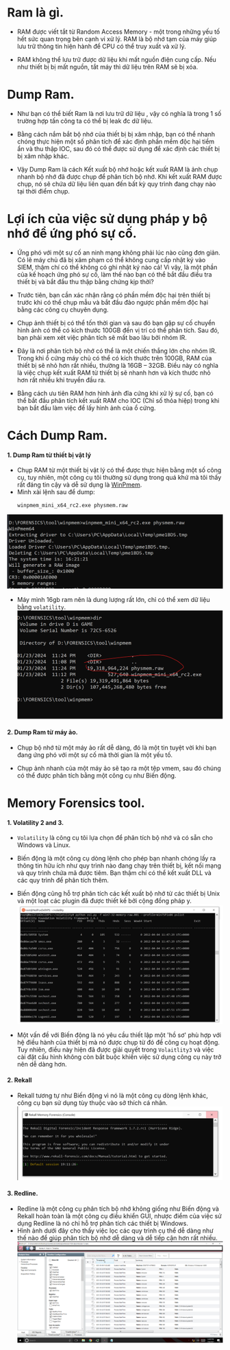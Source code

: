 # Ram là gì.
- RAM được viết tắt từ Random Access Memory - một trong những yếu tố hết sức quan trọng bên cạnh vi xử lý. RAM là bộ nhớ tạm của máy giúp lưu trữ thông tin hiện hành để CPU có thể truy xuất và xử lý.

- RAM không thể lưu trữ được dữ liệu khi mất nguồn điện cung cấp. Nếu như thiết bị bị mất nguồn, tắt máy thì dữ liệu trên RAM sẽ bị xóa.
# Dump Ram.
- Như bạn có thể biết Ram là nơi lưu trữ dữ liệu , vậy có nghĩa là trong 1 số trường hợp tấn công ta có thể bị leak đc dữ liệu.

- Bằng cách nắm bắt bộ nhớ của thiết bị bị xâm nhập, bạn có thể nhanh chóng thực hiện một số phân tích để xác định phần mềm độc hại tiềm ẩn và thu thập IOC, sau đó có thể được sử dụng để xác định các thiết bị bị xâm nhập khác.

- Vậy Dump Ram là cách Kết xuất bộ nhớ hoặc kết xuất RAM là ảnh chụp nhanh bộ nhớ đã được chụp để phân tích bộ nhớ. Khi kết xuất RAM được chụp, nó sẽ chứa dữ liệu liên quan đến bất kỳ quy trình đang chạy nào tại thời điểm chụp.
# Lợi ích của việc sử dụng pháp y bộ nhớ để ứng phó sự cố.
- Ứng phó với một sự cố an ninh mạng không phải lúc nào cũng đơn giản. Có lẽ máy chủ đã bị xâm phạm có thể không cung cấp nhật ký vào SIEM, thậm chí có thể không có ghi nhật ký nào cả! Vì vậy, là một phần của kế hoạch ứng phó sự cố, làm thế nào bạn có thể bắt đầu điều tra thiết bị và bắt đầu thu thập bằng chứng kịp thời?

- Trước tiên, bạn cần xác nhận rằng có phần mềm độc hại trên thiết bị trước khi có thể chụp mẫu và bắt đầu đảo ngược phần mềm độc hại bằng các công cụ chuyên dụng.
- Chụp ảnh thiết bị có thể tốn thời gian và sau đó bạn gặp sự cố chuyển hình ảnh có thể có kích thước 100GB đến vị trí có thể phân tích. Sau đó, bạn phải xem xét việc phân tích sẽ mất bao lâu bởi nhóm IR.

- Đây là nơi phân tích bộ nhớ có thể là một chiến thắng lớn cho nhóm IR. Trong khi ổ cứng máy chủ có thể có kích thước trên 100GB, RAM của thiết bị sẽ nhỏ hơn rất nhiều, thường là 16GB – 32GB. Điều này có nghĩa là việc chụp kết xuất RAM từ thiết bị sẽ nhanh hơn và kích thước nhỏ hơn rất nhiều khi truyền đầu ra.

- Bằng cách ưu tiên RAM hơn hình ảnh đĩa cứng khi xử lý sự cố, bạn có thể bắt đầu phân tích kết xuất RAM cho IOC (Chỉ số thỏa hiệp) trong khi bạn bắt đầu làm việc để lấy hình ảnh của ổ cứng.
# Cách Dump Ram.
#### 1. Dump Ram từ thiết bị vật lý
- Chụp RAM từ một thiết bị vật lý có thể được thực hiện bằng một số công cụ, tuy nhiên, một công cụ tôi thường sử dụng trong quá khứ mà tôi thấy rất đáng tin cậy và dễ sử dụng là [WinPmem](https://github.com/Velocidex/WinPmem/releases).
- Mình xài lệnh sau để dump:
    ```
    winpmem_mini_x64_rc2.exe physmem.raw
    ```
![1706027192868](image/Memory/1706027192868.png)
- Máy mình 16gb ram nên là dung lượng rất lớn, chỉ có thể xem dữ liệu bằng `volatility`.
![1706027294344](image/Memory/1706027294344.png)
#### 2. Dump Ram từ máy ảo.
- Chụp bộ nhớ từ một máy ảo rất dễ dàng, đó là một tin tuyệt vời khi bạn đang ứng phó với một sự cố mà thời gian là một yếu tố.

- Chụp ảnh nhanh của một máy ảo sẽ tạo ra một tệp vmem, sau đó chúng có thể được phân tích bằng một công cụ như Biến động.
# Memory Forensics tool.
#### 1. Volatility 2 and 3.
- `Volatility` là công cụ tôi lựa chọn để phân tích bộ nhớ và có sẵn cho Windows và Linux.
- Biến động là một công cụ dòng lệnh cho phép bạn nhanh chóng lấy ra thông tin hữu ích như quy trình nào đang chạy trên thiết bị, kết nối mạng và quy trình chứa mã được tiêm. Bạn thậm chí có thể kết xuất DLL và các quy trình để phân tích thêm.

- Biến động cũng hỗ trợ phân tích các kết xuất bộ nhớ từ các thiết bị Unix và một loạt các plugin đã được thiết kế bởi cộng đồng pháp y.
![1706027501224](image/Memory/1706027501224.png)
- Một vấn đề với Biến động là nó yêu cầu thiết lập một 'hồ sơ' phù hợp với hệ điều hành của thiết bị mà nó được chụp từ đó để công cụ hoạt động. Tuy nhiên, điều này hiện đã được giải quyết trong `Volaitlity3` và việc cài đặt cấu hình không còn bắt buộc khiến việc sử dụng công cụ này trở nên dễ dàng hơn.

#### 2. Rekall
- Rekall tương tự như Biến động vì nó là một công cụ dòng lệnh khác, công cụ bạn sử dụng tùy thuộc vào sở thích cá nhân.
![1706027550298](image/Memory/1706027550298.png)
#### 3. Redline.
- Redline là một công cụ phân tích bộ nhớ không giống như Biến động và Rekall hoàn toàn là một công cụ điều khiển GUI, nhược điểm của việc sử dụng Redline là nó chỉ hỗ trợ phân tích các thiết bị Windows.
- Hình ảnh dưới đây cho thấy việc lọc các quy trình cụ thể dễ dàng như thế nào để giúp phân tích bộ nhớ dễ dàng và dễ tiếp cận hơn rất nhiều.
![1706027599004](image/Memory/1706027599004.png)